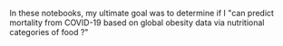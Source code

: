 In these notebooks, my ultimate goal was to determine if I "can predict mortality from COVID-19 based on global obesity data via nutritional categories of food ?"
